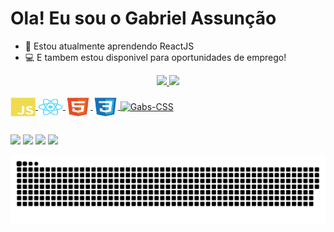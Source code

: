 # Ola! Eu sou o Gabriel Assunção
- 🌱 Estou atualmente aprendendo ReactJS
- 💻 E tambem estou disponivel para oportunidades de emprego!

<div align="center" >
  <a href="https://github.com/zdeep10">
  <img height="165em" src="https://github-readme-stats.vercel.app/api?username=zdeep10&show_icons=true&theme=vue-dark&include_all_commits=true&count_private=true"/>
  <img height="165em" src="https://github-readme-stats.vercel.app/api/top-langs/?username=zdeep10&layout=compact&langs_count=7&theme=vue-dark"/>
</div>

<!--Tecnologias   -->
 <div style="display: inline_block"><br>
  <img align="center" alt="Gabs-Js" height="30" width="40" src="https://raw.githubusercontent.com/devicons/devicon/master/icons/javascript/javascript-plain.svg">
  <img align="center" alt="Gabs-React" height="30" width="40" src="https://raw.githubusercontent.com/devicons/devicon/master/icons/react/react-original.svg">
  <img align="center" alt="Gabs-HTML" height="30" width="40" src="https://raw.githubusercontent.com/devicons/devicon/master/icons/html5/html5-original.svg">
  <img align="center" alt="Gabs-CSS" height="30" width="40" src="https://raw.githubusercontent.com/devicons/devicon/master/icons/css3/css3-original.svg">
  <img align="center" alt="Gabs-CSS" height="30" width="40" src="https://cdn.jsdelivr.net/gh/devicons/devicon/icons/nodejs/nodejs-original.svg">
<!--   <img align="right" alt="Gabs-pic" height="150" style="border-radius:50px;" src="https://media.discordapp.net/attachments/639956127056134178/890373478988013628/Publicacoes_Instagram_1_1.png?width=676&height=676"> -->
</div>
  
  ##

<!--Contato e media-social-->
<div> 
  <a href = "https://api.whatsapp.com/send?phone=5531982971705&text=Ola!%20Assim%20que%20puder%2C%20respondo%20voc%C3%AA." target="_blank"><img src ="https://img.shields.io/badge/WhatsApp-25D366?style=for-the-badge&logo=whatsapp&logoColor=white" target="_blank"></a>
  <a href="https://www.instagram.com/sk_gab/" target="_blank"><img src="https://img.shields.io/badge/-Instagram-%23E4405F?style=for-the-badge&logo=instagram&logoColor=white" target="_blank"></a>
  <a href = "mailto:gabriel.wti02@gmail.com"><img src="https://img.shields.io/badge/-Gmail-%23333?style=for-the-badge&logo=gmail&logoColor=white" target="_blank"></a>
  <a href="https://www.linkedin.com/in/gabriel-assun%C3%A7%C3%A3o-2694271a1/" target="_blank"><img src="https://img.shields.io/badge/-LinkedIn-%230077B5?style=for-the-badge&logo=linkedin&logoColor=white" target="_blank"></a> 
 
<!--GIF SNAKE-->
  ![Snake animation](https://github.com/zdeep10/zdeep10/blob/output/github-contribution-grid-snake.svg)
 
</div>
